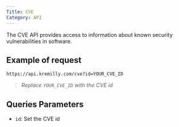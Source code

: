 ```yaml
---
Title: CVE
Category: API
---
```

The CVE API provides access to information about known security vulnerabilities in software.

## Example of request

```shell
https://api.kremilly.com/cve?id=YOUR_CVE_ID
```

> *Replace `YOUR_CVE_ID` with the CVE id*

## Queries Parameters

* `id`: Set the CVE id
